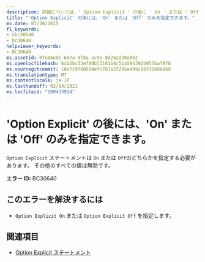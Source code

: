 ```yaml
---
description: 詳細については、' Option Explicit ' の後に ' On ' または ' Off ' のみを指定してください
title: "'Option Explicit' の後には、'On' または 'Off' のみを指定できます。"
ms.date: 07/20/2015
f1_keywords:
- vbc30640
- bc30640
helpviewer_keywords:
- BC30640
ms.assetid: 07e84ede-647a-4f8a-ac9a-8d242d20a862
ms.openlocfilehash: 6cb2bc53e780b3316114c5ba584392b957baf978
ms.sourcegitcommit: 10e719780594efc781b15295e499c66f316068b8
ms.translationtype: MT
ms.contentlocale: ja-JP
ms.lasthandoff: 02/14/2021
ms.locfileid: "100433914"
---
```

# <a name="option-explicit-can-be-followed-only-by-on-or-off"></a>'Option Explicit' の後には、'On' または 'Off' のみを指定できます。

`Option Explicit` ステートメントは `On` または `Off`のどちらかを指定する必要があります。 その他のすべての値は無効です。  
  
 **エラー ID:** BC30640  
  
## <a name="to-correct-this-error"></a>このエラーを解決するには  
  
- `Option Explicit On` または `Option Explicit Off` を指定します。  
  
## <a name="see-also"></a>関連項目

- [Option Explicit ステートメント](../language-reference/statements/option-explicit-statement.md)
